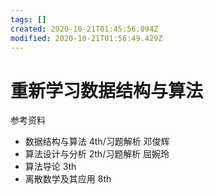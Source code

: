 ```yaml
---
tags: []
created: 2020-10-21T01:45:56.094Z
modified: 2020-10-21T01:56:49.429Z
---
```

# 重新学习数据结构与算法
<!-- @crossnote.comment "id":"b5344b1f-757b-4eba-9c73-090693eed368" -->  

参考资料
- 数据结构与算法 4th/习题解析 邓俊辉
- 算法设计与分析 2th/习题解析 屈婉玲
- 算法导论 3th
- 离散数学及其应用 8th
